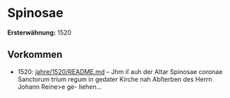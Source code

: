 # Spinosae

**Ersterwähnung:** 1520

## Vorkommen
- 1520: [jahre/1520/README.md](../jahre/1520/README.md) – Jhm iſ auh der Altar
Spinosae coronae Sanctorum trium regum in gedater
Kirche nah Abſterben des Herrn Johann Reine>e ge-
liehen...
